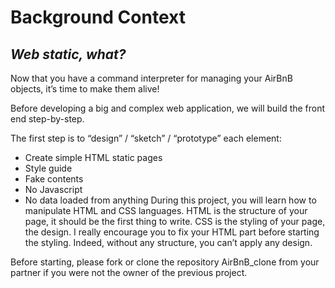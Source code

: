 # Background Context
## *Web static, what?*
Now that you have a command interpreter for managing your AirBnB objects, it’s time to make them alive!


Before developing a big and complex web application, we will build the front end step-by-step.

The first step is to “design” / “sketch” / “prototype” each element:

* Create simple HTML static pages
* Style guide
* Fake contents
* No Javascript
* No data loaded from anything
During this project, you will learn how to manipulate HTML and CSS languages. HTML is the structure of your page, it should be the first thing to write. CSS is the styling of your page, the design. I really encourage you to fix your HTML part before starting the styling. Indeed, without any structure, you can’t apply any design.

Before starting, please fork or clone
 the repository AirBnB_clone from your partner if you were not the owner of the previous project.
